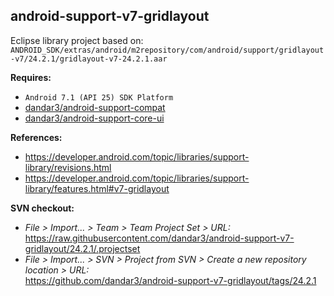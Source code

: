 ## android-support-v7-gridlayout

Eclipse library project based on:<br/>
`ANDROID_SDK/extras/android/m2repository/com/android/support/gridlayout-v7/24.2.1/gridlayout-v7-24.2.1.aar`<br/>

**Requires:**
- `Android 7.1 (API 25) SDK Platform`
- [dandar3/android-support-compat](https://github.com/dandar3/android-support-compat/tree/24.2.1)
- [dandar3/android-support-core-ui](https://github.com/dandar3/android-support-core-ui/tree/24.2.1)

**References:**
- https://developer.android.com/topic/libraries/support-library/revisions.html
- https://developer.android.com/topic/libraries/support-library/features.html#v7-gridlayout

**SVN checkout:**
- _File > Import... > Team > Team Project Set > URL:_<br/>
  https://raw.githubusercontent.com/dandar3/android-support-v7-gridlayout/24.2.1/.projectset
- _File > Import... > SVN > Project from SVN > Create a new repository location > URL:_<br/> 
  https://github.com/dandar3/android-support-v7-gridlayout/tags/24.2.1